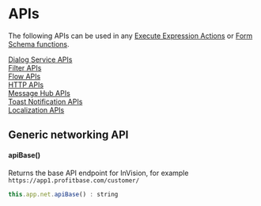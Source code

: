 # APIs

The following APIs can be used in any [Execute Expression Actions](../programmingmodel/interactionmodel/workbookactions.md#execute-expression) or [Form Schema functions](../../forms/formschemas/functions.md).

[Dialog Service APIs](./apis/dialog-service-apis.md)  
[Filter APIs](./apis/filter-apis.md)  
[Flow APIs](./apis/flow-apis.md)  
[HTTP APIs](./apis/http-apis.md)  
[Message Hub APIs](./apis/message-hub-apis.md)  
[Toast Notification APIs](./apis/toast-notification-apis.md)  
[Localization APIs](./apis/localization-apis.md)  


## Generic networking API

#### apiBase()

Returns the base API endpoint for InVision, for example `https://app1.profitbase.com/customer/`

```javascript
this.app.net.apiBase() : string
```


